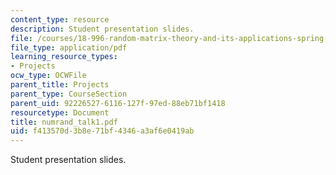 ```yaml
---
content_type: resource
description: Student presentation slides.
file: /courses/18-996-random-matrix-theory-and-its-applications-spring-2004/f413570d3b8e71bf4346a3af6e0419ab_numrand_talk1.pdf
file_type: application/pdf
learning_resource_types:
- Projects
ocw_type: OCWFile
parent_title: Projects
parent_type: CourseSection
parent_uid: 92226527-6116-127f-97ed-88eb71bf1418
resourcetype: Document
title: numrand_talk1.pdf
uid: f413570d-3b8e-71bf-4346-a3af6e0419ab
---
```

Student presentation slides.